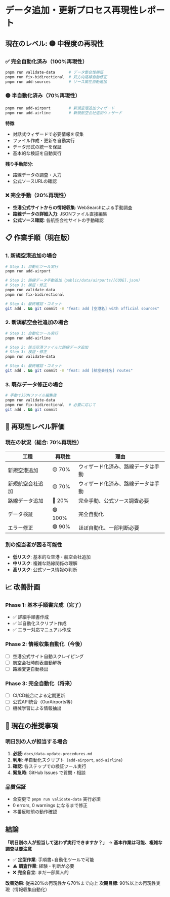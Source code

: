 # データ追加・更新プロセス再現性レポート

## 現在のレベル: 🟡 中程度の再現性

### ✅ 完全自動化済み（100%再現性）
```bash
pnpm run validate-data      # データ整合性検証
pnpm run fix-bidirectional  # 双方向路線自動修正
pnpm run add-sources        # ソース属性自動追加
```

### 🟡 半自動化済み（70%再現性）
```bash
pnpm run add-airport        # 新規空港追加ウィザード
pnpm run add-airline        # 新規航空会社追加ウィザード
```
**特徴**: 
- 対話式ウィザードで必要情報を収集
- ファイル作成・更新を自動実行
- データ形式の統一を保証
- 基本的な検証を自動実行

**残り手動部分**:
- 路線データの調査・入力
- 公式ソースURLの確認

### ❌ 完全手動（20%再現性）
- **空港公式サイトからの情報収集**: WebSearchによる手動調査
- **路線データの詳細入力**: JSONファイル直接編集
- **公式ソース確認**: 各航空会社サイトの手動確認

## 📋 作業手順（現在版）

### 1. 新規空港追加の場合
```bash
# Step 1: 自動化ツール実行
pnpm run add-airport

# Step 2: 路線データ手動追加（public/data/airports/[CODE].json）
# Step 3: 検証・修正
pnpm run validate-data
pnpm run fix-bidirectional

# Step 4: 最終確認・コミット
git add . && git commit -m "feat: add [空港名] with official sources"
```

### 2. 新規航空会社追加の場合  
```bash
# Step 1: 自動化ツール実行
pnpm run add-airline

# Step 2: 該当空港ファイルに路線データ追加
# Step 3: 検証・修正
pnpm run validate-data

# Step 4: 最終確認・コミット  
git add . && git commit -m "feat: add [航空会社名] routes"
```

### 3. 既存データ修正の場合
```bash
# 手動でJSONファイル編集後
pnpm run validate-data
pnpm run fix-bidirectional  # 必要に応じて
git add . && git commit
```

## 🎯 再現性レベル評価

### 現在の状況（総合: 70%再現性）
| 工程 | 再現性 | 理由 |
|------|--------|------|
| 新規空港追加 | 🟡 70% | ウィザード化済み、路線データは手動 |
| 新規航空会社追加 | 🟡 70% | ウィザード化済み、路線データは手動 |
| 路線データ追加 | 🔴 20% | 完全手動、公式ソース調査必要 |
| データ検証 | 🟢 100% | 完全自動化 |
| エラー修正 | 🟢 90% | ほぼ自動化、一部判断必要 |

### 別の担当者が困る可能性
- **低リスク**: 基本的な空港・航空会社追加
- **中リスク**: 複雑な路線関係の理解
- **高リスク**: 公式ソース情報の判断

## 📈 改善計画

### Phase 1: 基本手順書完成（完了）
- ✅ 詳細手順書作成
- ✅ 半自動化スクリプト作成
- ✅ エラー対応マニュアル作成

### Phase 2: 情報収集自動化（今後）
- [ ] 空港公式サイト自動スクレイピング
- [ ] 航空会社時刻表自動解析
- [ ] 路線変更自動検出

### Phase 3: 完全自動化（将来）
- [ ] CI/CD統合による定期更新
- [ ] 公式API統合（OurAirports等）
- [ ] 機械学習による情報抽出

## 🚦 現在の推奨事項

### 明日別の人が担当する場合
1. **必読**: `docs/data-update-procedures.md`
2. **利用**: 半自動化スクリプト（`add-airport`, `add-airline`）
3. **確認**: 各ステップでの検証ツール実行
4. **緊急時**: GitHub Issues で質問・相談

### 品質保証
- 全変更で `pnpm run validate-data` 実行必須
- 0 errors, 0 warnings になるまで修正
- 本番反映前の動作確認

## 結論

**「明日別の人が担当して迷わず実行できますか？」**
→ **基本作業は可能、複雑な調査は要注意**

- ✅ **定型作業**: 手順書+自動化ツールで可能
- ⚠️ **調査作業**: 経験・判断が必要
- ❌ **完全自立**: まだ一部属人的

**改善効果**: 従来20%の再現性から70%まで向上
**次期目標**: 90%以上の再現性実現（情報収集自動化）
